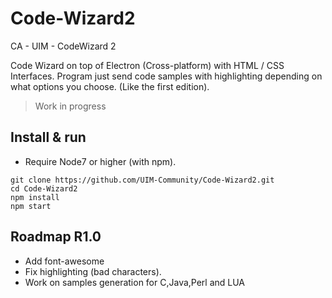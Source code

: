 # Code-Wizard2
CA - UIM - CodeWizard 2

Code Wizard on top of Electron (Cross-platform) with HTML / CSS Interfaces. Program just send code samples with highlighting depending on what options you choose. (Like the first edition). 

> Work in progress

## Install & run

- Require Node7 or higher (with npm).

```
git clone https://github.com/UIM-Community/Code-Wizard2.git
cd Code-Wizard2
npm install
npm start 
```
 
## Roadmap R1.0

- Add font-awesome
- Fix highlighting (bad characters). 
- Work on samples generation for C,Java,Perl and LUA